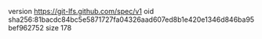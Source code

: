 version https://git-lfs.github.com/spec/v1
oid sha256:81bacdc84bc5e5871727fa04326aad607ed8b1e420e1346d846ba95bef962752
size 178
